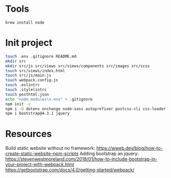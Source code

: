 # Tools
```
brew install node
```

# Init project
```bash
touch .env .gitignore README.md
mkdir src
mkdir src/js src/views src/views/components src/images src/scss
touch src/views/index.html
touch src/js/main.js
touch webpack.config.js
touch .eslintrc
touch .stylelintrc
touch posthtml.json
echo "node_modules\n.env" > .gitignore
npm init -y
npm i -D dotenv onchange node-sass autoprefixer postcss-cli css-loader node-sass postcss-loader sass-loader style-loader stylelint browser-sync npm-run-all imagemin-cli webpack webpack-cli babel-loader @babel/preset-env eslint eslint-webpack-plugin posthtml posthtml-cli posthtml-modules htmlnano 
npm i bootstrap@4.3.1 jquery
```


# Resources
Build static website without no framework:
https://wweb.dev/blog/how-to-create-static-website-npm-scripts
Adding bootstrap an jquery:
https://stevenwestmoreland.com/2018/01/how-to-include-bootstrap-in-your-project-with-webpack.html
https://getbootstrap.com/docs/4.0/getting-started/webpack/
